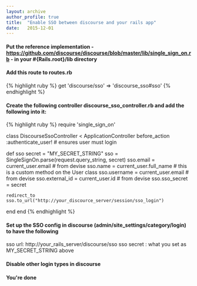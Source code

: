 ```yaml
---
layout: archive
author_profile: true
title:  "Enable SSO between discourse and your rails app"
date:   2015-12-01
---
```


#### Put the reference implementation - https://github.com/discourse/discourse/blob/master/lib/single_sign_on.rb - in your #{Rails.root}/lib directory

#### Add this route to routes.rb

{% highlight ruby %}
get 'discourse/sso' => 'discourse_sso#sso'
{% endhighlight %}

#### Create the following controller discourse_sso_controller.rb and add the following into it:

{% highlight ruby %}
require 'single_sign_on'

class DiscourseSsoController < ApplicationController
  before_action :authenticate_user! # ensures user must login

  def sso
    secret = "MY_SECRET_STRING"
    sso = SingleSignOn.parse(request.query_string, secret)
    sso.email = current_user.email # from devise
    sso.name = current_user.full_name # this is a custom method on the User class
    sso.username = current_user.email # from devise
    sso.external_id = current_user.id # from devise
    sso.sso_secret = secret

    redirect_to sso.to_url("http://your_discource_server/session/sso_login")
  end
end
{% endhighlight %}

#### Set up the SSO config in discourse (admin/site_settings/category/login) to have the following

sso url: http://your_rails_server/discourse/sso
sso secret : what you set as MY_SECRET_STRING above

#### Disable other login types in discourse

#### You're done
